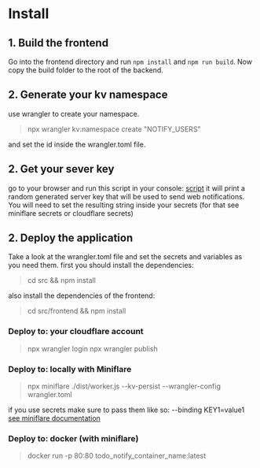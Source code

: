 # Install

## 1. Build the frontend

Go into the frontend directory and run `npm install` and `npm run build`.
Now copy the build folder to the root of the backend.

## 2. Generate your kv namespace

use wrangler to create your namespace.

> npx wrangler kv:namespace create "NOTIFY_USERS"

and set the id inside the wrangler.toml file.

## 2. Get your sever key

go to your browser and run this script in your console: [script](../helper/main.js)
it will print a random generated server key that will be used to send web notifications.
You will need to set the resulting string inside your secrets (for that see miniflare secrets or cloudflare secrets)

## 2. Deploy the application

Take a look at the wrangler.toml file and set the secrets and variables as you need them.
first you should install the dependencies:

> cd src && npm install

also install the dependencies of the frontend:

> cd src/frontend && npm install

### Deploy to: your cloudflare account

> npx wrangler login
> npx wrangler publish

### Deploy to: locally with Miniflare

> npx miniflare ./dist/worker.js --kv-persist --wrangler-config wrangler.toml

if you use secrets make sure to pass them like so: --binding KEY1=value1
[see miniflare documentation](https://miniflare.dev/variables-secrets.html)

### Deploy to: docker (with miniflare)

> docker run -p 80:80 todo_notify_container_name:latest
